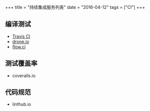 +++
title = "持续集成服务列表"
date = "2016-04-12"
tags = ["CI"]
+++

## 编译测试

* [Travis CI](https://travis-ci.org/)
* [drone.io](https://drone.io/)
* [flow.ci](http://flow.ci/)

## 测试覆盖率

* coveralls.io 

## 代码规范

* linthub.io 


